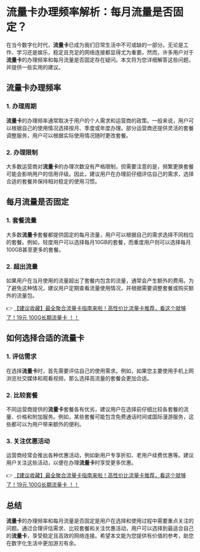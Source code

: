# 流量卡办理频率解析：每月流量是否固定？

在当今数字化时代，**流量卡**已成为我们日常生活中不可或缺的一部分。无论是工作、学习还是娱乐，稳定且充足的网络连接都显得尤为重要。然而，许多用户对于**流量卡**的办理频率和每月流量是否固定存在疑问。本文将为您详细解答这些问题，并提供一些实用的建议。

## 流量卡办理频率

### 1. 办理周期
**流量卡**的办理频率通常取决于用户的个人需求和运营商的政策。一般来说，用户可以根据自己的使用情况选择按月、季度或年度办理。部分运营商还提供灵活的套餐调整服务，用户可以根据实际使用情况随时更改套餐。

### 2. 办理限制
大多数运营商对**流量卡**的办理次数没有严格限制，但需要注意的是，频繁更换套餐可能会影响用户的信用评级。因此，建议用户在办理前仔细评估自己的需求，选择合适的套餐并保持相对稳定的使用习惯。

## 每月流量是否固定

### 1. 套餐流量
大多数**流量卡**套餐都提供固定的每月流量，用户可以根据自己的需求选择不同档位的套餐。例如，轻度用户可以选择每月10GB的套餐，而重度用户则可以选择每月100GB甚至更多的套餐。

### 2. 超出流量
如果用户在当月使用的流量超出了套餐内包含的流量，通常会产生额外的费用。为了避免这种情况，建议用户定期查看流量使用情况，并根据需要调整套餐或购买额外的流量包。

👉 [【建议收藏】最全聚合流量卡指南来啦！高性价比流量卡推荐，看这个就够了！19元 100G长期流量卡 ！！](https://bit.ly/Liuliangka)

## 如何选择合适的流量卡

### 1. 评估需求
在选择**流量卡**时，首先需要评估自己的使用需求。例如，如果您主要使用手机上网浏览社交媒体和观看视频，那么选择高流量的套餐会更加合适。

### 2. 比较套餐
不同运营商提供的**流量卡**套餐各有优劣，建议用户在选择前仔细比较各套餐的流量、价格和附加服务。例如，某些套餐可能包含免费通话时间或国际漫游服务，这些都可以为用户带来额外的便利。

### 3. 关注优惠活动
运营商经常会推出各种优惠活动，例如新用户专享折扣、老用户续费优惠等。建议用户关注这些活动，以便在办理**流量卡**时享受更多优惠。

👉 [【建议收藏】最全聚合流量卡指南来啦！高性价比流量卡推荐，看这个就够了！19元 100G长期流量卡 ！！](https://bit.ly/Liuliangka)

## 总结

**流量卡**的办理频率和每月流量是否固定是用户在选择和使用过程中需要重点关注的问题。通过合理评估需求、比较套餐和关注优惠活动，用户可以选择到最适合自己的**流量卡**，享受稳定且高效的网络连接。希望本文能为您提供有价值的参考，助您在数字化生活中更加游刃有余。